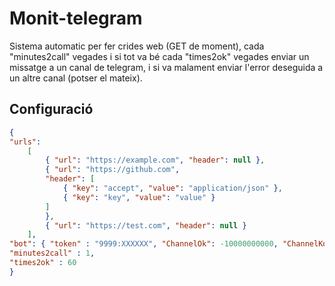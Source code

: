 # Monit-telegram

Sistema automatic per fer crides web (GET de moment), cada "minutes2call" vegades i si tot va bé cada "times2ok" vegades enviar un missatge a un canal de telegram, i si va malament enviar l'error deseguida a un altre canal (potser el mateix).

## Configuració

```json
{
"urls": 
	[
		{ "url": "https://example.com", "header": null },
		{ "url": "https://github.com",
		"header": [
			{ "key": "accept", "value": "application/json" },
			{ "key": "key", "value": "value" }
		]
		},
		{ "url": "https://test.com", "header": null }
	],
"bot": { "token" : "9999:XXXXXX", "ChannelOk": -10000000000, "ChannelKo": -10000000001 },
"minutes2call" : 1,
"times2ok" : 60
}
```

